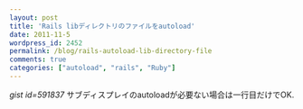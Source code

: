 ```yaml
---
layout: post
title: 'Rails libディレクトリのファイルをautoload'
date: 2011-11-5
wordpress_id: 2452
permalink: /blog/rails-autoload-lib-directory-file
comments: true
categories: ["autoload", "rails", "Ruby"]
---
```

*gist id=591837*
サブディスプレイのautoloadが必要ない場合は一行目だけでOK.
